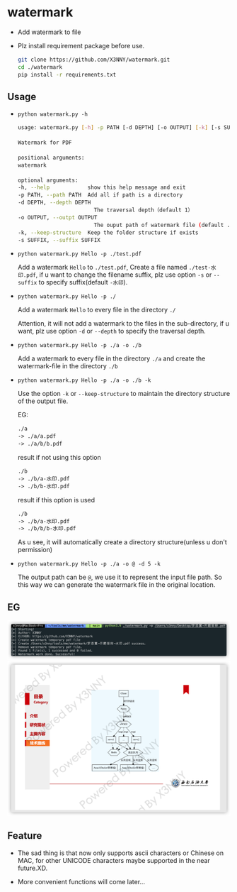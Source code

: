# watermark

* Add watermark to file

* Plz install requirement package before use.

    ```bash
    git clone https://github.com/X3NNY/watermark.git
    cd ./watermark
    pip install -r requirements.txt
    ```
## Usage

* `python watermark.py -h`
    
    ```bash
    usage: watermark.py [-h] -p PATH [-d DEPTH] [-o OUTPUT] [-k] [-s SUFFIX] [watermark]

    Watermark for PDF

    positional arguments:
    watermark

    optional arguments:
    -h, --help            show this help message and exit
    -p PATH, --path PATH  Add all if path is a directory
    -d DEPTH, --depth DEPTH
                            The traversal depth（default 1）
    -o OUTPUT, --outpt OUTPUT
                            The ouput path of watermark file (default .)
    -k, --keep-structure  Keep the folder structure if exists
    -s SUFFIX, --suffix SUFFIX
    ```

* `python watermark.py Hello -p ./test.pdf`

    Add a watermark `Hello` to `./test.pdf`, Create a file named `./test-水印.pdf`, if u want to change the filename suffix, plz use option `-s` or `--suffix` to specify suffix(default `-水印`). 

* `python watermark.py Hello -p ./`

    Add a watermark `Hello` to every file in the directory `./`

    Attention, it will not add a watermark to the files in the sub-directory, if u want, plz use option `-d` or `--depth` to specify the traversal depth.

* `python watermark.py Hello -p ./a -o ./b`

    Add a watermark to every file in the directory `./a` and create the watermark-file in the directory `./b` 

* `python watermark.py Hello -p ./a -o ./b -k`

    Use the option `-k` or `--keep-structure` to maintain the directory structure of the output file.

    EG: 

    ```txt
    ./a
    -> ./a/a.pdf
    -> ./a/b/b.pdf
    ```

    result if not using this option

    ```txt
    ./b
    -> ./b/a-水印.pdf
    -> ./b/b-水印.pdf
    ``` 

    result if this option is used

    ```txt
    ./b
    -> ./b/a-水印.pdf
    -> ./b/b/b-水印.pdf
    ```

    As u see, it will automatically create a directory structure(unless u don't permission)

* `python watermark.py Hello -p ./a -o @ -d 5 -k`

    The output path can be `@`, we use it to represent the input file path. So this way we can generate the watermark file in the original location.

## EG

![shell](./pic/1.png)
![result](pic/2.png)

## Feature

* The sad thing is that now only supports ascii characters or Chinese on MAC, for other UNICODE characters maybe supported in the near future.XD.

* More convenient functions will come later...